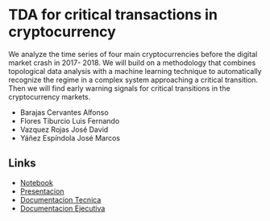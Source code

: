 # TDA for critical transactions in cryptocurrency

We analyze the time series of four main
cryptocurrencies before the digital market crash in 2017-
2018. We will build on a methodology that combines topological
data analysis with a machine learning technique to automatically
recognize the regime in a complex system approaching a critical
transition. Then we will find early warning signals for critical
transitions in the cryptocurrency markets.

- Barajas Cervantes Alfonso
- Flores Tiburcio Luis Fernando
- Vazquez Rojas José David 
- Yáñez Espíndola José Marcos

## Links
- [Notebook](https://www.instagram.com/)
- [Presentacion](https://www.instagram.com/)
- [Documentacion Tecnica](https://www.instagram.com/)
- [Documentacion Ejecutiva](https://www.instagram.com/)
